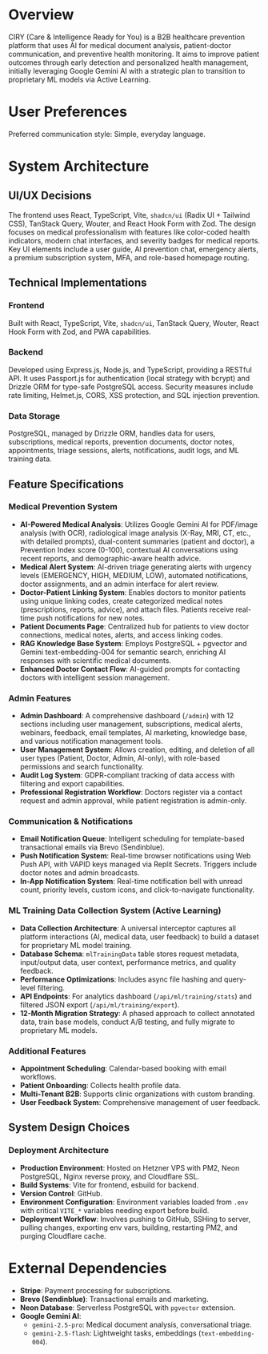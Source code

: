 # Overview

CIRY (Care & Intelligence Ready for You) is a B2B healthcare prevention platform that uses AI for medical document analysis, patient-doctor communication, and preventive health monitoring. It aims to improve patient outcomes through early detection and personalized health management, initially leveraging Google Gemini AI with a strategic plan to transition to proprietary ML models via Active Learning.

# User Preferences

Preferred communication style: Simple, everyday language.

# System Architecture

## UI/UX Decisions

The frontend uses React, TypeScript, Vite, `shadcn/ui` (Radix UI + Tailwind CSS), TanStack Query, Wouter, and React Hook Form with Zod. The design focuses on medical professionalism with features like color-coded health indicators, modern chat interfaces, and severity badges for medical reports. Key UI elements include a user guide, AI prevention chat, emergency alerts, a premium subscription system, MFA, and role-based homepage routing.

## Technical Implementations

### Frontend
Built with React, TypeScript, Vite, `shadcn/ui`, TanStack Query, Wouter, React Hook Form with Zod, and PWA capabilities.

### Backend
Developed using Express.js, Node.js, and TypeScript, providing a RESTful API. It uses Passport.js for authentication (local strategy with bcrypt) and Drizzle ORM for type-safe PostgreSQL access. Security measures include rate limiting, Helmet.js, CORS, XSS protection, and SQL injection prevention.

### Data Storage
PostgreSQL, managed by Drizzle ORM, handles data for users, subscriptions, medical reports, prevention documents, doctor notes, appointments, triage sessions, alerts, notifications, audit logs, and ML training data.

## Feature Specifications

### Medical Prevention System
- **AI-Powered Medical Analysis**: Utilizes Google Gemini AI for PDF/image analysis (with OCR), radiological image analysis (X-Ray, MRI, CT, etc., with detailed prompts), dual-content summaries (patient and doctor), a Prevention Index score (0-100), contextual AI conversations using recent reports, and demographic-aware health advice.
- **Medical Alert System**: AI-driven triage generating alerts with urgency levels (EMERGENCY, HIGH, MEDIUM, LOW), automated notifications, doctor assignments, and an admin interface for alert review.
- **Doctor-Patient Linking System**: Enables doctors to monitor patients using unique linking codes, create categorized medical notes (prescriptions, reports, advice), and attach files. Patients receive real-time push notifications for new notes.
- **Patient Documents Page**: Centralized hub for patients to view doctor connections, medical notes, alerts, and access linking codes.
- **RAG Knowledge Base System**: Employs PostgreSQL + pgvector and Gemini text-embedding-004 for semantic search, enriching AI responses with scientific medical documents.
- **Enhanced Doctor Contact Flow**: AI-guided prompts for contacting doctors with intelligent session management.

### Admin Features
- **Admin Dashboard**: A comprehensive dashboard (`/admin`) with 12 sections including user management, subscriptions, medical alerts, webinars, feedback, email templates, AI marketing, knowledge base, and various notification management tools.
- **User Management System**: Allows creation, editing, and deletion of all user types (Patient, Doctor, Admin, AI-only), with role-based permissions and search functionality.
- **Audit Log System**: GDPR-compliant tracking of data access with filtering and export capabilities.
- **Professional Registration Workflow**: Doctors register via a contact request and admin approval, while patient registration is admin-only.

### Communication & Notifications
- **Email Notification Queue**: Intelligent scheduling for template-based transactional emails via Brevo (Sendinblue).
- **Push Notification System**: Real-time browser notifications using Web Push API, with VAPID keys managed via Replit Secrets. Triggers include doctor notes and admin broadcasts.
- **In-App Notification System**: Real-time notification bell with unread count, priority levels, custom icons, and click-to-navigate functionality.

### ML Training Data Collection System (Active Learning)
- **Data Collection Architecture**: A universal interceptor captures all platform interactions (AI, medical data, user feedback) to build a dataset for proprietary ML model training.
- **Database Schema**: `mlTrainingData` table stores request metadata, input/output data, user context, performance metrics, and quality feedback.
- **Performance Optimizations**: Includes async file hashing and query-level filtering.
- **API Endpoints**: For analytics dashboard (`/api/ml/training/stats`) and filtered JSON export (`/api/ml/training/export`).
- **12-Month Migration Strategy**: A phased approach to collect annotated data, train base models, conduct A/B testing, and fully migrate to proprietary ML models.

### Additional Features
- **Appointment Scheduling**: Calendar-based booking with email workflows.
- **Patient Onboarding**: Collects health profile data.
- **Multi-Tenant B2B**: Supports clinic organizations with custom branding.
- **User Feedback System**: Comprehensive management of user feedback.

## System Design Choices

### Deployment Architecture
- **Production Environment**: Hosted on Hetzner VPS with PM2, Neon PostgreSQL, Nginx reverse proxy, and Cloudflare SSL.
- **Build Systems**: Vite for frontend, esbuild for backend.
- **Version Control**: GitHub.
- **Environment Configuration**: Environment variables loaded from `.env` with critical `VITE_*` variables needing export before build.
- **Deployment Workflow**: Involves pushing to GitHub, SSHing to server, pulling changes, exporting env vars, building, restarting PM2, and purging Cloudflare cache.

# External Dependencies

- **Stripe**: Payment processing for subscriptions.
- **Brevo (Sendinblue)**: Transactional emails and marketing.
- **Neon Database**: Serverless PostgreSQL with `pgvector` extension.
- **Google Gemini AI**:
  - `gemini-2.5-pro`: Medical document analysis, conversational triage.
  - `gemini-2.5-flash`: Lightweight tasks, embeddings (`text-embedding-004`).